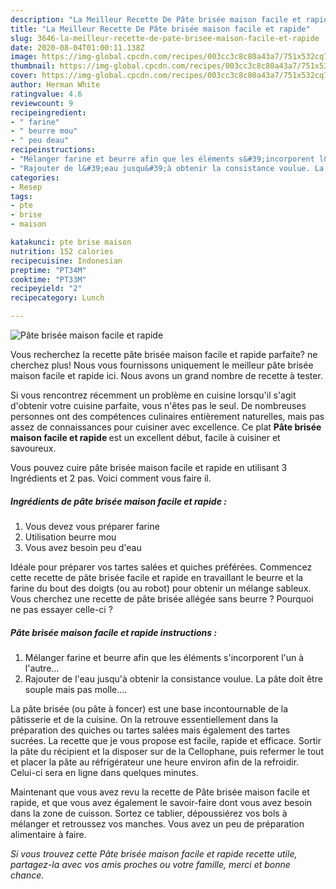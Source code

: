 ```yaml
---
description: "La Meilleur Recette De Pâte brisée maison facile et rapide"
title: "La Meilleur Recette De Pâte brisée maison facile et rapide"
slug: 3646-la-meilleur-recette-de-pate-brisee-maison-facile-et-rapide
date: 2020-08-04T01:00:11.138Z
image: https://img-global.cpcdn.com/recipes/003cc3c8c80a43a7/751x532cq70/pate-brisee-maison-facile-et-rapide-photo-principale-de-la-recette.jpg
thumbnail: https://img-global.cpcdn.com/recipes/003cc3c8c80a43a7/751x532cq70/pate-brisee-maison-facile-et-rapide-photo-principale-de-la-recette.jpg
cover: https://img-global.cpcdn.com/recipes/003cc3c8c80a43a7/751x532cq70/pate-brisee-maison-facile-et-rapide-photo-principale-de-la-recette.jpg
author: Herman White
ratingvalue: 4.6
reviewcount: 9
recipeingredient:
- " farine"
- " beurre mou"
- " peu deau"
recipeinstructions:
- "Mélanger farine et beurre afin que les éléments s&#39;incorporent l&#39;un à l&#39;autre..."
- "Rajouter de l&#39;eau jusqu&#39;à obtenir la consistance voulue. La pâte doit être souple mais pas molle...."
categories:
- Resep
tags:
- pte
- brise
- maison

katakunci: pte brise maison 
nutrition: 152 calories
recipecuisine: Indonesian
preptime: "PT34M"
cooktime: "PT33M"
recipeyield: "2"
recipecategory: Lunch

---
```



![Pâte brisée maison facile et rapide](https://img-global.cpcdn.com/recipes/003cc3c8c80a43a7/751x532cq70/pate-brisee-maison-facile-et-rapide-photo-principale-de-la-recette.jpg)

Vous recherchez la recette pâte brisée maison facile et rapide parfaite? ne cherchez plus! Nous vous fournissons uniquement le meilleur pâte brisée maison facile et rapide ici. Nous avons un grand nombre de recette à tester.

Si vous rencontrez récemment un problème en cuisine lorsqu'il s'agit d'obtenir votre cuisine parfaite, vous n'êtes pas le seul. De nombreuses personnes ont des compétences culinaires entièrement naturelles, mais pas assez de connaissances pour cuisiner avec excellence. Ce plat <strong> Pâte brisée maison facile et rapide </strong> est un excellent début, facile à cuisiner et savoureux.

<!--inarticleads1-->

Vous pouvez cuire pâte brisée maison facile et rapide en utilisant 3 Ingrédients et 2 pas. Voici comment vous faire il.

##### Ingrédients de pâte brisée maison facile et rapide :

1. Vous devez vous préparer  farine
1. Utilisation  beurre mou
1. Vous avez besoin  peu d&#39;eau


Idéale pour préparer vos tartes salées et quiches préférées. Commencez cette recette de pâte brisée facile et rapide en travaillant le beurre et la farine du bout des doigts (ou au robot) pour obtenir un mélange sableux. Vous cherchez une recette de pâte brisée allégée sans beurre ? Pourquoi ne pas essayer celle-ci ? 

<!--inarticleads2-->

##### Pâte brisée maison facile et rapide instructions :

1. Mélanger farine et beurre afin que les éléments s&#39;incorporent l&#39;un à l&#39;autre...
1. Rajouter de l&#39;eau jusqu&#39;à obtenir la consistance voulue. La pâte doit être souple mais pas molle....


La pâte brisée (ou pâte à foncer) est une base incontournable de la pâtisserie et de la cuisine. On la retrouve essentiellement dans la préparation des quiches ou tartes salées mais également des tartes sucrées. La recette que je vous propose est facile, rapide et efficace. Sortir la pâte du récipient et la disposer sur de la Cellophane, puis refermer le tout et placer la pâte au réfrigérateur une heure environ afin de la refroidir. Celui-ci sera en ligne dans quelques minutes. 

<!--inarticleads1-->

<p>
Maintenant que vous avez revu la recette de Pâte brisée maison facile et rapide, et que vous avez également le savoir-faire dont vous avez besoin dans la zone de cuisson. Sortez ce tablier, dépoussiérez vos bols à mélanger et retroussez vos manches. Vous avez un peu de préparation alimentaire à faire.
</p>

<p>
<i>Si vous trouvez cette Pâte brisée maison facile et rapide recette utile, partagez-la avec vos amis proches ou votre famille, merci et bonne chance.</i>
</p>
